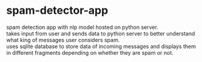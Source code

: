 # spam-detector-app
spam detection app with nlp model hosted on python server.    
takes input from user and sends data to python server to better understand what king of messages user considers spam.   
uses sqlite database to store data of incoming messages and displays them in different fragments depending on whether they are spam or not.

